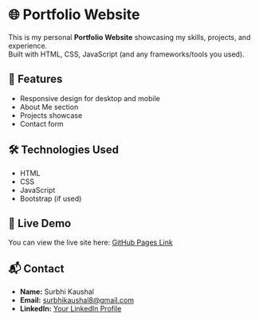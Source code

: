 # 🌐 Portfolio Website

This is my personal **Portfolio Website** showcasing my skills, projects, and experience.  
Built with HTML, CSS, JavaScript (and any frameworks/tools you used).

## 🚀 Features
- Responsive design for desktop and mobile
- About Me section
- Projects showcase
- Contact form

## 🛠️ Technologies Used
- HTML
- CSS
- JavaScript
- Bootstrap (if used)

## 🔗 Live Demo
You can view the live site here: [GitHub Pages Link](https://SurbhiKaushal.github.io/portfolio-website)

## 📬 Contact
- **Name:** Surbhi Kaushal  
- **Email:** surbhikaushal8@gmail.com  
- **LinkedIn:** [Your LinkedIn Profile](https://www.linkedin.com/in/surbhi-kaushal-70b1b2341/)
